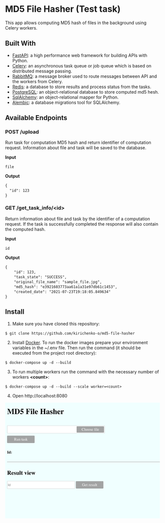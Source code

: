 # MD5 File Hasher (Test task)

This app allows computing MD5 hash of files in the background using Celery workers.

## Built With

* [FastAPI](https://fastapi.tiangolo.com/): a high performance web framework for building APIs with Python.
* [Celery](https://celeryproject.org/): an asynchronous task queue or job queue which is based on distributed message passing.
* [RabbitMQ](https://www.rabbitmq.com/): a message broker used to route messages between API and the workers from Celery.
* [Redis](https://redis.io/): a database to store results and process status from the tasks.
* [PostgreSQL](https://www.postgresql.org/): an object-relational database to store computed md5 hesh.
* [SqlAlchemy](https://www.sqlalchemy.org/): an object-relational mapper for Python.
* [Alembic](https://alembic.sqlalchemy.org/): a database migrations tool for SQLAlchemy.

## Available Endpoints

### POST /upload

Run task for computation MD5 hash and return identifier of computation request.
Information about file and task will be saved to the database.

**Input**

```
file
```

**Output**
```
{
  "id": 123
}
```

### GET /get_task_info/\<id\>

Return information about file and task by the identifier of a computation request.
If the task is successfully completed the response will also contain the computed hash.

**Input**

```
id
```

**Output**
```
{
    "id": 123,
    "task_state": "SUCCESS",
    "original_file_name": "sample_file.jpg",
    "md5_hash": "e3921603773aa61a1a31e97db61c1453",
    "created_date": "2021-07-23T19:18:05.849634"
}
```

## Install

1. Make sure you have cloned this repository:

```
$ git clone https://github.com/kirichenko-o/md5-file-hasher
```

2. Install [Docker](https://www.docker.com/get-started). To run the docker images prepare your environment variables in the ~/.env file. Then run the command (it should be executed from the project root directory):

```
$ docker-compose up -d --build
```

3. To run multiple workers run the command with the necessary number of workers **\<count\>**:

```
$ docker-compose up -d --build --scale worker=<count>
```

4. Open http://localhost:8080

![img.png](./docs/img.png?raw=true)

